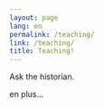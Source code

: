 ```yaml
---
layout: page
lang: en
permalink: /teaching/
link: /teaching/
title: Teaching!
---
```


Ask the historian. 
<!-- more -->
en plus...
